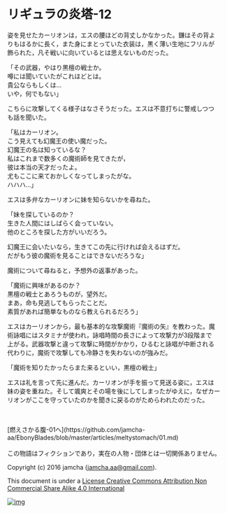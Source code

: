 # リギュラの炎塔-12

姿を見せたカーリオンは，エスの腰ほどの背丈しかなかった。鎌はその背よ  
りもはるかに長く，また身にまとっていた衣装は，黒く薄い生地にフリルが  
飾られた，凡そ戦いに向いているとは思えないものだった。  

「その武器，やはり黒檀の戦士か。  
噂には聞いていたがこれほどとは。  
貴公ならもしくは…  
いや，何でもない」  

こちらに攻撃してくる様子はなさそうだった。エスは不意打ちに警戒しつつ  
も話を聞いた。  

「私はカーリオン。  
こう見えても幻魔王の使い魔だった。  
幻魔王の名は知っているな？  
私はこれまで数多くの魔術師を見てきたが，  
彼は本当の天才だったよ。  
尤もここに来ておかしくなってしまったがな。  
ハハハ…」  

エスは多弁なカーリオンに妹を知らないかを尋ねた。  

「妹を探しているのか？  
生きた人間にはしばらく会っていない。  
他のところを探した方がいいだろう。  

幻魔王に会いたいなら，生きてこの先に行ければ会えるはずだ。  
だがもう彼の魔術を見ることはできないだろうな」  

魔術について尋ねると，予想外の返事があった。  

「魔術に興味があるのか？  
黒檀の戦士とあろうものが，望外だ。  
まあ，命も見逃してもらったことだ。  
素質があれば簡単なものなら教えられるだろう」  

エスはカーリオンから，最も基本的な攻撃魔術『魔術の矢』を教わった。魔  
術詠唱にはスタミナが使われ，詠唱時間の長さによって攻撃力が3段階まで  
上がる。武器攻撃と違って攻撃に時間がかかり，ひるむと詠唱が中断される  
代わりに，魔術で攻撃しても冷静さを失わないのが強みだ。  

「魔術を知りたかったらまた来るといい，黒檀の戦士」  

エスは礼を言って先に進んだ。カーリオンが手を振って見送る姿に，エスは  
妹の姿を重ねた。そして颯爽とその場を後にしてしまったがゆえに，なぜカー  
リオンがここを守っていたのかを聞きに戻るのがためらわれたのだった。  

<br>  
<br>  
[燃えさかる腹-01へ](https://github.com/jamcha-aa/EbonyBlades/blob/master/articles/meltystomach/01.md)  

<br>  
<br>  
この物語はフィクションであり，実在の人物・団体とは一切関係ありません。  

Copyright (c) 2016 jamcha (jamcha.aa@gmail.com).  

This document is under a [License Creative Commons Attribution Non Commercial Share Alike 4.0 International](http://creativecommons.org/licenses/by-nc-sa/4.0/deed)  

[![img](http://i.creativecommons.org/l/by-nc-sa/3.0/80x15.png)](http://creativecommons.org/licenses/by-nc-sa/4.0/deed)